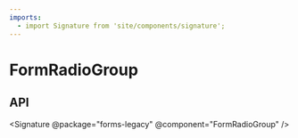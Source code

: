 ```yaml
---
imports:
  - import Signature from 'site/components/signature';
---
```

# FormRadioGroup

## API

<Signature @package="forms-legacy" @component="FormRadioGroup" />
